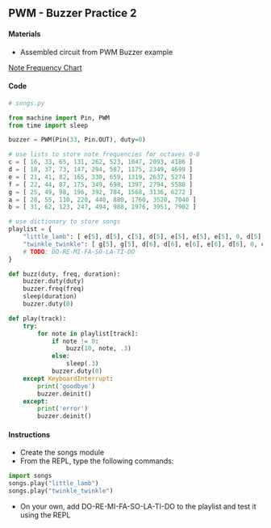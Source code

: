 ## PWM - Buzzer Practice 2

#### Materials
 - Assembled circuit from PWM Buzzer example

[Note Frequency Chart](lesson03-06.pdf)
#### Code
```Python
# songs.py

from machine import Pin, PWM
from time import sleep

buzzer = PWM(Pin(33, Pin.OUT), duty=0)

# use lists to store note frequencies for octaves 0-8
c = [ 16, 33, 65, 131, 262, 523, 1047, 2093, 4186 ] 
d = [ 18, 37, 73, 147, 294, 587, 1175, 2349, 4699 ]
e = [ 21, 41, 82, 165, 330, 659, 1319, 2637, 5274 ]
f = [ 22, 44, 87, 175, 349, 698, 1397, 2794, 5588 ]
g = [ 25, 49, 98, 196, 392, 784, 1568, 3136, 6272 ]
a = [ 28, 55, 110, 220, 440, 880, 1760, 3520, 7040 ]
b = [ 31, 62, 123, 247, 494, 988, 1976, 3951, 7902 ]

# use dictionary to store songs
playlist = {
    "little_lamb": [ e[5], d[5], c[5], d[5], e[5], e[5], e[5], 0, d[5], d[5], d[5], 0, e[5], e[5], e[5], 0, e[5], d[5], c[5], d[5], e[5], e[5], e[5], c[5], d[5], d[5], e[5], d[5], c[5] ],
    "twinkle_twinkle": [ g[5], g[5], d[6], d[6], e[6], e[6], d[6], 0, c[6], c[6], b[5], b[5], a[5], a[5], g[5], 0, d[6], d[6], c[6], c[6], b[5], b[5], a[5], 0, d[6], d[6], c[6], c[6], b[5], b[5], a[5], 0, g[5], g[5], d[6], d[6], e[6], e[6], d[6], 0, c[6], c[6], b[5], b[5], a[5], a[5], g[5] ],
    # TODO: DO-RE-MI-FA-SO-LA-TI-DO
}

def buzz(duty, freq, duration):
    buzzer.duty(duty)
    buzzer.freq(freq)
    sleep(duration)
    buzzer.duty(0)

def play(track):
    try:
        for note in playlist[track]:
            if note != 0:
                buzz(10, note, .3)
            else:
                sleep(.3)
            buzzer.duty(0)
    except KeyboardInterrupt:
        print('goodbye')
        buzzer.deinit()
    except:
        print('error')
        buzzer.deinit()
```
#### Instructions
 - Create the songs module
 - From the REPL, type the following commands:
```Python
import songs
songs.play("little_lamb")
songs.play("twinkle_twinkle")
```
- On your own, add DO-RE-MI-FA-SO-LA-TI-DO to the playlist and test it using the REPL

